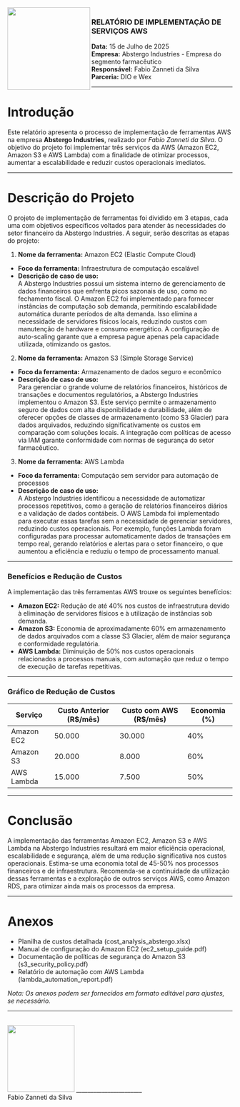 <img src="https://github.com/fzanneti/wex-e2e-csharp/blob/main/study_material/08IntroductionToTheCloudWithAWS/ChallengeReducePharmacyCostsWithAWS/assets/images/logo.png" width=185px align="left">

### RELATÓRIO DE IMPLEMENTAÇÃO DE SERVIÇOS AWS

**Data:** 15 de Julho de 2025  
**Empresa:** Abstergo Industries - Empresa do segmento farmacêutico  
**Responsável:** Fabio Zanneti da Silva  
**Parceria:** DIO e Wex

---

# Introdução

Este relatório apresenta o processo de implementação de ferramentas AWS na empresa **Abstergo Industries**, realizado por *Fabio Zanneti da Silva*. O objetivo do projeto foi implementar três serviços da AWS (Amazon EC2, Amazon S3 e AWS Lambda) com a finalidade de otimizar processos, aumentar a escalabilidade e reduzir custos operacionais imediatos.

---

# Descrição do Projeto

O projeto de implementação de ferramentas foi dividido em 3 etapas, cada uma com objetivos específicos voltados para atender às necessidades do setor financeiro da Abstergo Industries. A seguir, serão descritas as etapas do projeto:

1. **Nome da ferramenta:** Amazon EC2 (Elastic Compute Cloud)  
- **Foco da ferramenta:** Infraestrutura de computação escalável  
- **Descrição de caso de uso:**  
  A Abstergo Industries possui um sistema interno de gerenciamento de dados financeiros que enfrenta picos sazonais de uso, como no fechamento fiscal. O Amazon EC2 foi implementado para fornecer instâncias de computação sob demanda, permitindo escalabilidade automática durante períodos de alta demanda. Isso elimina a necessidade de servidores físicos locais, reduzindo custos com manutenção de hardware e consumo energético. A configuração de auto-scaling garante que a empresa pague apenas pela capacidade utilizada, otimizando os gastos.

    

2. **Nome da ferramenta:** Amazon S3 (Simple Storage Service)  
- **Foco da ferramenta:** Armazenamento de dados seguro e econômico  
- **Descrição de caso de uso:**  
  Para gerenciar o grande volume de relatórios financeiros, históricos de transações e documentos regulatórios, a Abstergo Industries implementou o Amazon S3. Este serviço permite o armazenamento seguro de dados com alta disponibilidade e durabilidade, além de oferecer opções de classes de armazenamento (como S3 Glacier) para dados arquivados, reduzindo significativamente os custos em comparação com soluções locais. A integração com políticas de acesso via IAM garante conformidade com normas de segurança do setor farmacêutico.

3. **Nome da ferramenta:** AWS Lambda  
- **Foco da ferramenta:** Computação sem servidor para automação de processos  
- **Descrição de caso de uso:**  
  A Abstergo Industries identificou a necessidade de automatizar processos repetitivos, como a geração de relatórios financeiros diários e a validação de dados contábeis. O AWS Lambda foi implementado para executar essas tarefas sem a necessidade de gerenciar servidores, reduzindo custos operacionais. Por exemplo, funções Lambda foram configuradas para processar automaticamente dados de transações em tempo real, gerando relatórios e alertas para o setor financeiro, o que aumentou a eficiência e reduziu o tempo de processamento manual.  

---

### Benefícios e Redução de Custos

A implementação das três ferramentas AWS trouxe os seguintes benefícios:  
- **Amazon EC2:** Redução de até 40% nos custos de infraestrutura devido à eliminação de servidores físicos e à utilização de instâncias sob demanda.  
- **Amazon S3:** Economia de aproximadamente 60% em armazenamento de dados arquivados com a classe S3 Glacier, além de maior segurança e conformidade regulatória.  
- **AWS Lambda:** Diminuição de 50% nos custos operacionais relacionados a processos manuais, com automação que reduz o tempo de execução de tarefas repetitivas. 

---

### Gráfico de Redução de Custos

| Serviço       | Custo Anterior (R$/mês) | Custo com AWS (R$/mês) | Economia (%) |
|---------------|-------------------------|------------------------|--------------|
| Amazon EC2    | 50.000                  | 30.000                 | 40%          |
| Amazon S3     | 20.000                  | 8.000                  | 60%          |
| AWS Lambda    | 15.000                  | 7.500                  | 50%          |

---

# Conclusão

A implementação das ferramentas Amazon EC2, Amazon S3 e AWS Lambda na Abstergo Industries resultará em maior eficiência operacional, escalabilidade e segurança, além de uma redução significativa nos custos operacionais. Estima-se uma economia total de 45-50% nos processos financeiros e de infraestrutura. Recomenda-se a continuidade da utilização dessas ferramentas e a exploração de outros serviços AWS, como Amazon RDS, para otimizar ainda mais os processos da empresa.

---

# Anexos

- Planilha de custos detalhada (cost_analysis_abstergo.xlsx)  
- Manual de configuração do Amazon EC2 (ec2_setup_guide.pdf)  
- Documentação de políticas de segurança do Amazon S3 (s3_security_policy.pdf)  
- Relatório de automação com AWS Lambda (lambda_automation_report.pdf)  

*Nota: Os anexos podem ser fornecidos em formato editável para ajustes, se necessário.*

---
<br>
<img src="https://github.com/fzanneti/wex-e2e-csharp/blob/main/study_material/08IntroductionToTheCloudWithAWS/ChallengeReducePharmacyCostsWithAWS/assets/images/ass.png" width="150px">   
_______________________<br>                    
Fabio Zanneti da Silva<br>
